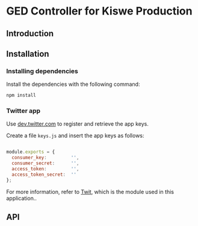 GED Controller for Kiswe Production
===================================

## Introduction


## Installation

### Installing dependencies
Install the dependencies with the following command:
``` js
npm install
```

### Twitter app
Use [dev.twitter.com](https://dev.twitter.com) to register and retrieve the app keys.

Create a file `keys.js` and insert the app keys as follows:

```js

module.exports = {
  consumer_key:         '',
  consumer_secret:      '',
  access_token:         '',
  access_token_secret:  ''
};

```

For more information, refer to [Twit](https://github.com/ttezel/twit), which is the module used in this application..


## API
